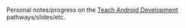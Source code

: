 Personal notes/progress on the [Teach Android Development](https://developer.android.com/teach) pathways/slides/etc.
